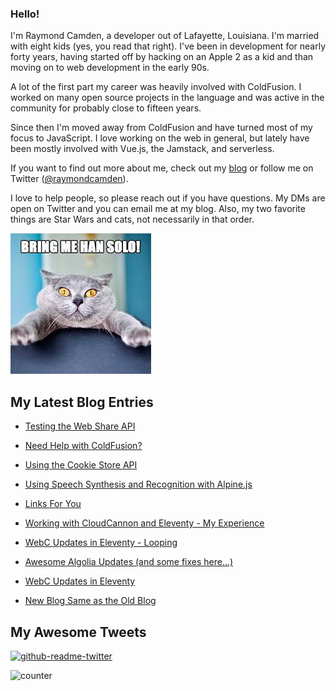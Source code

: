 ### Hello!

I'm Raymond Camden, a developer out of Lafayette, Louisiana. I'm married with eight kids (yes, you read that right). I've been in development for nearly forty years, having started off by hacking on an Apple 2 as a kid and than moving on to web development in the early 90s.

A lot of the first part my career was heavily involved with ColdFusion. I worked on many open source projects in the language and was active in the community for probably close to fifteen years. 

Since then I'm moved away from ColdFusion and have turned most of my focus to JavaScript. I love working on the web in general, but lately have been mostly involved with Vue.js, the Jamstack, and serverless. 

If you want to find out more about me, check out my [blog](https://www.raymondcamden.com) or follow me on Twitter ([@raymondcamden](https://twitter.com/raymondcamden)). 

I love to help people, so please reach out if you have questions. My DMs are open on Twitter and you can email me at my blog. Also, my two favorite things are Star Wars and cats, not necessarily in that order.

![Star Wars cat](https://raw.githubusercontent.com/cfjedimaster/cfjedimaster/master/cat.jpg)

<!-- RSS -->
## My Latest Blog Entries

* [Testing the Web Share API](https://www.raymondcamden.com/2023/04/20/testing-the-web-share-api)

* [Need Help with ColdFusion?](https://www.raymondcamden.com/2023/04/14/need-help-with-coldfusion)

* [Using the Cookie Store API](https://www.raymondcamden.com/2023/04/12/using-the-cookie-store-api)

* [Using Speech Synthesis and Recognition with Alpine.js](https://www.raymondcamden.com/2023/04/10/using-speech-synthesis-and-recognition-with-alpinejs)

* [Links For You](https://www.raymondcamden.com/2023/04/08/links-for-you)

* [Working with CloudCannon and Eleventy - My Experience](https://www.raymondcamden.com/2023/04/06/working-with-cloudcannon-and-eleventy-my-experience)

* [WebC Updates in Eleventy - Looping](https://www.raymondcamden.com/2023/04/04/webc-updates-in-eleventy-looping)

* [Awesome Algolia Updates (and some fixes here...)](https://www.raymondcamden.com/2023/03/30/awesome-algolia-updates-and-some-fixes-here)

* [WebC Updates in Eleventy](https://www.raymondcamden.com/2023/03/28/webc-updates-in-eleventy)

* [New Blog Same as the Old Blog](https://www.raymondcamden.com/2023/03/27/new-blog-same-as-the-old-blog)

<!-- ENDRSS -->

## My Awesome Tweets 

[![github-readme-twitter](https://github-readme-twitter.gazf.vercel.app/api?id=raymondcamden&layout=wide)](https://github.com/gazf/github-readme-twitter)

![counter](https://enzy20r2pibx5pb.m.pipedream.net)
